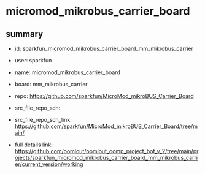 # micromod_mikrobus_carrier_board
 
## summary 
* id: sparkfun_micromod_mikrobus_carrier_board_mm_mikrobus_carrier
* user: sparkfun
* name: micromod_mikrobus_carrier_board
* board: mm_mikrobus_carrier
* repo: https://github.com/sparkfun/MicroMod_mikroBUS_Carrier_Board



* src_file_repo_sch: 
* src_file_repo_sch_link: https://github.com/sparkfun/MicroMod_mikroBUS_Carrier_Board/tree/main/
* full details link: https://github.com/oomlout/oomlout_oomp_project_bot_v_2/tree/main/projects/sparkfun_micromod_mikrobus_carrier_board_mm_mikrobus_carrier/current_version/working  







